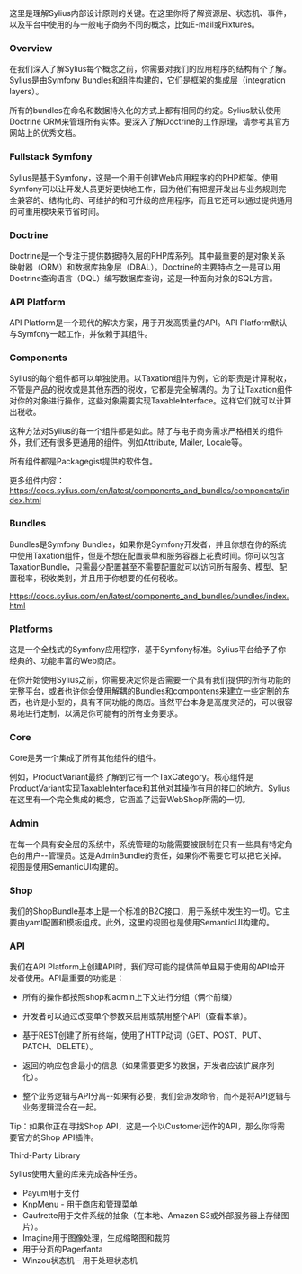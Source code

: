 这里是理解Sylius内部设计原则的关键。在这里你将了解资源层、状态机、事件，以及平台中使用的与一般电子商务不同的概念，比如E-mail或Fixtures。



### Overview

在我们深入了解Sylius每个概念之前，你需要对我们的应用程序的结构有个了解。Sylius是由Symfony Bundles和组件构建的，它们是框架的集成层（integration layers）。

所有的bundles在命名和数据持久化的方式上都有相同的约定。Sylius默认使用Doctrine ORM来管理所有实体。要深入了解Doctrine的工作原理，请参考其官方网站上的优秀文档。



### Fullstack Symfony

Sylius是基于Symfony，这是一个用于创建Web应用程序的的PHP框架。使用Symfony可以让开发人员更好更快地工作，因为他们有把握开发出与业务规则完全兼容的、结构化的、可维护的和可升级的应用程序，而且它还可以通过提供通用的可重用模块来节省时间。



### Doctrine

Doctrine是一个专注于提供数据持久层的PHP库系列。其中最重要的是对象关系映射器（ORM）和数据库抽象层（DBAL）。Doctrine的主要特点之一是可以用Doctrine查询语言（DQL）编写数据库查询，这是一种面向对象的SQL方言。



### API Platform

API Platform是一个现代的解决方案，用于开发高质量的API。API Platform默认与Symfony一起工作，并依赖于其组件。



### Components

Sylius的每个组件都可以单独使用。以Taxation组件为例，它的职责是计算税收，不管是产品的税收或是其他东西的税收，它都是完全解耦的。为了让Taxation组件对你的对象进行操作，这些对象需要实现TaxableInterface。这样它们就可以计算出税收。

这种方法对Sylius的每一个组件都是如此。除了与电子商务需求严格相关的组件外，我们还有很多更通用的组件。例如Attribute, Mailer, Locale等。

所有组件都是Packagegist提供的软件包。

更多组件内容：https://docs.sylius.com/en/latest/components_and_bundles/components/index.html



### Bundles

Bundles是Symfony Bundles，如果你是Symfony开发者，并且你想在你的系统中使用Taxation组件，但是不想在配置表单和服务容器上花费时间。你可以包含TaxationBundle，只需最少配置甚至不需要配置就可以访问所有服务、模型、配置税率，税收类别，并且用于你想要的任何税收。

https://docs.sylius.com/en/latest/components_and_bundles/bundles/index.html



### Platforms

这是一个全栈式的Symfony应用程序，基于Symfony标准。Sylius平台给予了你经典的、功能丰富的Web商店。

在你开始使用Sylius之前，你需要决定你是否需要一个具有我们提供的所有功能的完整平台，或者也许你会使用解耦的Bundles和compontens来建立一些定制的东西，也许是小型的，具有不同功能的商店。当然平台本身是高度灵活的，可以很容易地进行定制，以满足你可能有的所有业务要求。



### Core

Core是另一个集成了所有其他组件的组件。

例如，ProductVariant最终了解到它有一个TaxCategory。核心组件是ProductVariant实现TaxableInterface和其他对其操作有用的接口的地方。Sylius在这里有一个完全集成的概念，它涵盖了运营WebShop所需的一切。



### Admin

在每一个具有安全层的系统中，系统管理的功能需要被限制在只有一些具有特定角色的用户--管理员。这是AdminBundle的责任，如果你不需要它可以把它关掉。视图是使用SemanticUI构建的。



### Shop

我们的ShopBundle基本上是一个标准的B2C接口，用于系统中发生的一切。它主要由yaml配置和模板组成。此外，这里的视图也是使用SemanticUI构建的。



### API

我们在API Platform上创建API时，我们尽可能的提供简单且易于使用的API给开发者使用。API最重要的功能是：

- 所有的操作都按照shop和admin上下文进行分组（俩个前缀）
- 开发者可以通过改变单个参数来启用或禁用整个API（查看本章）。

- 基于REST创建了所有终端，使用了HTTP动词（GET、POST、PUT、PATCH、DELETE）。
- 返回的响应包含最小的信息（如果需要更多的数据，开发者应该扩展序列化）。

- 整个业务逻辑与API分离--如果有必要，我们会派发命令，而不是将API逻辑与业务逻辑混合在一起。

Tip：如果你正在寻找Shop API，这是一个以Customer运作的API，那么你将需要官方的Shop API插件。



Third-Party Library

Sylius使用大量的库来完成各种任务。

- Payum用于支付
- KnpMenu - 用于商店和管理菜单
- Gaufrette用于文件系统的抽象（在本地、Amazon S3或外部服务器上存储图片）。
- Imagine用于图像处理，生成缩略图和裁剪
- 用于分页的Pagerfanta
- Winzou状态机 - 用于处理状态机
